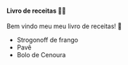 #### Livro de receitas :man_cook:

Bem vindo meu meu livro de receitas! :wave:

- Strogonoff de frango
- Pavê
- Bolo de Cenoura
